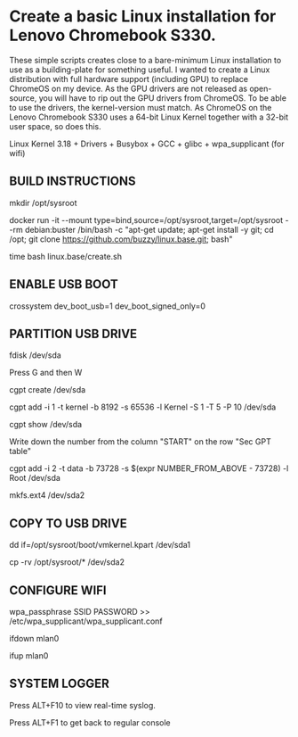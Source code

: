 # Create a basic Linux installation for Lenovo Chromebook S330.

These simple scripts creates close to a bare-minimum Linux installation to use as a building-plate for something useful.
I wanted to create a Linux distribution with full hardware support (including GPU) to replace ChromeOS on my device. As the GPU drivers are not released as open-source, you will have to rip out the GPU drivers from ChromeOS. To be able to use the drivers, the kernel-version must match. As ChromeOS on the Lenovo Chromebook S330 uses a 64-bit Linux Kernel together with a 32-bit user space, so does this.

Linux Kernel 3.18 + Drivers + Busybox + GCC + glibc + wpa_supplicant (for wifi)

## BUILD INSTRUCTIONS

mkdir /opt/sysroot

docker run -it --mount type=bind,source=/opt/sysroot,target=/opt/sysroot --rm debian:buster /bin/bash -c "apt-get update; apt-get install -y git; cd /opt; git clone https://github.com/buzzy/linux.base.git; bash"

time bash linux.base/create.sh

## ENABLE USB BOOT

crossystem dev_boot_usb=1 dev_boot_signed_only=0

## PARTITION USB DRIVE

fdisk /dev/sda

Press G and then W

cgpt create /dev/sda

cgpt add -i 1 -t kernel -b 8192 -s 65536 -l Kernel -S 1 -T 5 -P 10 /dev/sda

cgpt show /dev/sda

Write down the number from the column "START" on the row "Sec GPT table"

cgpt add -i 2 -t data -b 73728 -s $(expr NUMBER_FROM_ABOVE - 73728) -l Root /dev/sda

mkfs.ext4 /dev/sda2

## COPY TO USB DRIVE

dd if=/opt/sysroot/boot/vmkernel.kpart /dev/sda1

cp -rv /opt/sysroot/* /dev/sda2

## CONFIGURE WIFI

wpa_passphrase SSID PASSWORD >> /etc/wpa_supplicant/wpa_supplicant.conf

ifdown mlan0

ifup mlan0

## SYSTEM LOGGER

Press ALT+F10 to view real-time syslog.

Press ALT+F1 to get back to regular console
